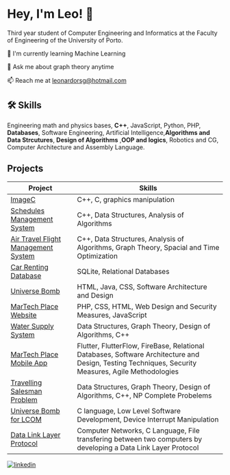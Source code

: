 # Hey, I'm Leo! 👋



Third year student of Computer Engineering and Informatics at the Faculty of Engineering of the University of Porto. 





🧠 I'm currently learning Machine Learning

💬 Ask me about graph theory anytime

📫 Reach me at leonardorsg@hotmail.com 




## 🛠 Skills
Engineering math and physics bases, **C++**, JavaScript, Python, PHP, **Databases**, Software Engineering, Artificial
Intelligence,**Algorithms and Data Strcutures**, **Design of Algorithms** ,**OOP and logics**, Robotics and CG, Computer Architecture and Assembly Language.


## Projects

| Project               | Skills                                            | 
| ----------------- |  ---------------------------------------------------------------- |
| [ImageC](https://github.com/leonardorsg/ImageC/tree/main)       | C++, C, graphics manipulation |
| [Schedules Management System](https://github.com/peucastro/aed_project)        | C++, Data Structures, Analysis of Algorithms |
| [Air Travel Flight Management System](https://github.com/marcelmedeiros1/aed_project2)       | C++, Data Structures, Analysis of Algorithms, Graph Theory, Spacial and Time Optimization |
| [Car Renting Database](https://github.com/goncalosousa4/1proj_BDAD_2324)       | SQLite, Relational Databases|
| [Universe Bomb](https://github.com/FEUP-LDTS-2023/Project-Bomberman)       | HTML, Java, CSS, Software Architecture and Design|
| [MarTech Place Website](https://github.com/FEUP-LTW-2024/ltw-project-2024-ltw16g04)       | PHP, CSS, HTML, Web Design and Security Measures, JavaScript|
| [Water Supply System](https://github.com/AntonioAbilio/Proj-DA-2324)       | Data Structures, Graph Theory, Design of Algorithms, C++|
| [MarTech Place Mobile App](https://github.com/FEUP-LEIC-ES-2023-24/2LEIC13T1)       | Flutter, FlutterFlow, FireBase, Relational Databases, Software Architecture and Design, Testing Techniques, Security Measures, Agile Methodologies|
| [Travelling Salesman Problem](https://github.com/vanessa-sbq/DA-TSP-Proj2/tree/main)       | Data Structures, Graph Theory, Design of Algorithms, C++, NP Complete Probelems|
| [Universe Bomb for LCOM](https://github.com/leonardorsg/UniverseBombLCOM)       | C language, Low Level Software Development, Device Interrupt Manipulation |
| [Data Link Layer Protocol](https://github.com/leonardorsg/LAB1-DLP)       | Computer Networks, C Language, File transfering between two computers by developing a Data Link Layer Protocol|








[![linkedin](https://img.shields.io/badge/linkedin-0A66C2?style=for-the-badge&logo=linkedin&logoColor=white)](https://www.linkedin.com/in/leonardo-garcia-90549914b/)
